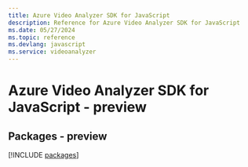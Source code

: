```yaml
---
title: Azure Video Analyzer SDK for JavaScript
description: Reference for Azure Video Analyzer SDK for JavaScript
ms.date: 05/27/2024
ms.topic: reference
ms.devlang: javascript
ms.service: videoanalyzer
---
```

# Azure Video Analyzer SDK for JavaScript - preview
## Packages - preview
[!INCLUDE [packages](video-analyzer-index.md)]
